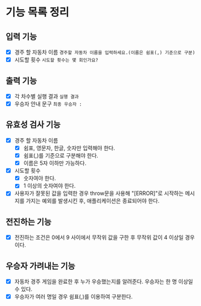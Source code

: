 # 기능 목록 정리

## 입력 기능

- [x] 경주 할 자동차 이름 `경주할 자동차 이름을 입력하세요.(이름은 쉼표(,) 기준으로 구분)`
- [x] 시도할 횟수 `시도할 횟수는 몇 회인가요?`

## 출력 기능

- [x] 각 차수별 실행 결과 `실행 결과`
- [x] 우승자 안내 문구 `최종 우승자 : `

## 유효성 검사 기능

- [x] 경주 할 자동차 이름
  - [x] 쉼표, 영문자, 한글, 숫자만 입력해야 한다.
  - [x] 쉼표(,)를 기준으로 구분해야 한다.
  - [x] 이름은 5자 이하만 가능하다.
- [x] 시도할 횟수
  - [x] 숫자여야 한다.
  - [x] 1 이상의 숫자여야 한다.
- [x] 사용자가 잘못된 값을 입력한 경우 throw문을 사용해 "[ERROR]"로 시작하는 메시지를 가지는 예외를 발생시킨 후, 애플리케이션은 종료되어야 한다.

## 전진하는 기능

- [x] 전진하는 조건은 0에서 9 사이에서 무작위 값을 구한 후 무작위 값이 4 이상일 경우이다.

## 우승자 가려내는 기능

- [x] 자동차 경주 게임을 완료한 후 누가 우승했는지를 알려준다. 우승자는 한 명 이상일 수 있다.
- [x] 우승자가 여러 명일 경우 쉼표(,)를 이용하여 구분한다.
